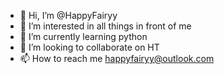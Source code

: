 - 👋 Hi, I’m @HappyFairyy
- 👀 I’m interested in all things in front of me
- 🌱 I’m currently learning python
- 💞️ I’m looking to collaborate on HT
- 📫 How to reach me happyfairyy@outlook.com

<!---
HappyFairyy/HappyFairyy is a ✨ special ✨ repository because its `README.md` (this file) appears on your GitHub profile.
You can click the Preview link to take a look at your changes.
--->
